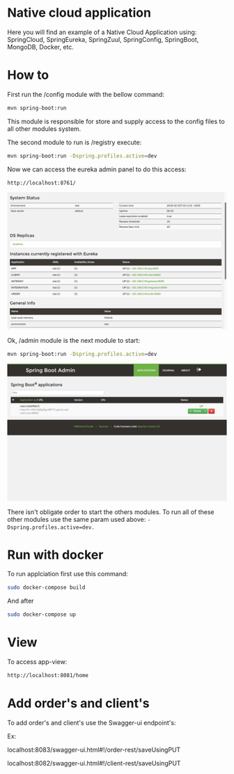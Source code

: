 # Native cloud application

Here you will find an example of a Native Cloud Application using: SpringCloud, SpringEureka, SpringZuul, SpringConfig, SpringBoot, MongoDB, Docker, etc.

# How to

First run the /config module with the bellow command:

```bash
mvn spring-boot:run

```
This module is responsible for store and supply access to the config files to all other modules system.

The second module to run is /registry execute:

```bash
mvn spring-boot:run -Dspring.profiles.active=dev
```
Now we can access the eureka admin panel to do this access:

```
http://localhost:8761/
```
![alt text](https://raw.githubusercontent.com/apedrina/native-cloud/master/doc/eureka.png)

Ok, /admin module is the next module to start:

```bash
mvn spring-boot:run -Dspring.profiles.active=dev
```
![alt text](https://raw.githubusercontent.com/apedrina/native-cloud/master/doc/spring-admin.png)

There isn't obligate order to start the others modules. To run all of these other modules use the same param used above: 
``
-Dspring.profiles.active=dev. 
``

# Run with docker

To run applciation first use this command:

```bash
sudo docker-compose build
```
And after

```bash
sudo docker-compose up
```

# View

To access app-view:

```bash
http://localhost:8081/home
```

# Add order's and client's

To add order's and client's use the Swagger-ui endpoint's:

Ex:

localhost:8083/swagger-ui.html#!/order-rest/saveUsingPUT

localhost:8082/swagger-ui.html#!/client-rest/saveUsingPUT
